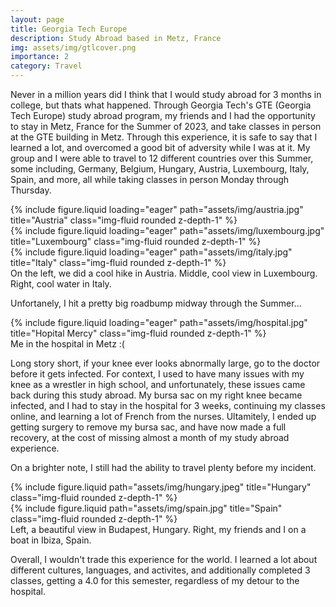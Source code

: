```yaml
---
layout: page
title: Georgia Tech Europe
description: Study Abroad based in Metz, France
img: assets/img/gtlcover.png
importance: 2
category: Travel
---
```


Never in a million years did I think that I would study abroad for 3 months in college, but thats what happened. Through Georgia Tech's GTE (Georgia Tech Europe) study abroad program, my friends and I had the opportunity to stay in Metz, France for the Summer of 2023, and take classes in person at the GTE building in Metz. Through this experience, it is safe to say that I learned a lot, and overcomed a good bit of adversity while I was at it. My group and I were able to travel to 12 different countries over this Summer, some including, Germany, Belgium, Hungary, Austria, Luxembourg, Italy, Spain, and more, all while taking classes in person Monday through Thursday.

<div class="row">
    <div class="col-sm mt-5 mt-md-0">
        {% include figure.liquid loading="eager" path="assets/img/austria.jpg" title="Austria" class="img-fluid rounded z-depth-1" %}
    </div>
    <div class="col-sm mt-5 mt-md-0">
        {% include figure.liquid loading="eager" path="assets/img/luxembourg.jpg" title="Luxembourg" class="img-fluid rounded z-depth-1" %}
    </div>
    <div class="col-sm mt-5 mt-md-0">
        {% include figure.liquid loading="eager" path="assets/img/italy.jpg" title="Italy" class="img-fluid rounded z-depth-1" %}
    </div>
</div>
<div class="caption">
    On the left, we did a cool hike in Austria. Middle, cool view in Luxembourg. Right, cool water in Italy.
</div>

Unfortanely, I hit a pretty big roadbump midway through the Summer...

<div class="row">
    <div class="col-sm mt-3 mt-md-0">
        {% include figure.liquid loading="eager" path="assets/img/hospital.jpg" title="Hopital Mercy" class="img-fluid rounded z-depth-1" %}
    </div>
</div>
<div class="caption">
    Me in the hospital in Metz :(
</div>

Long story short, if your knee ever looks abnormally large, go to the doctor before it gets infected. For context, I used to have many issues with my knee as a wrestler in high school, and unfortunately, these issues came back during this study abroad. My bursa sac on my right knee became infected, and I had to stay in the hospital for 3 weeks, continuing my classes online, and learning a lot of French from the nurses. Ultamitely, I ended up getting surgery to remove my bursa sac, and have now made a full recovery, at the cost of missing almost a month of my study abroad experience.

On a brighter note, I still had the ability to travel plenty before my incident.

<div class="row justify-content-sm-center">
    <div class="col-sm-7 mt-3 mt-md-0">
        {% include figure.liquid path="assets/img/hungary.jpeg" title="Hungary" class="img-fluid rounded z-depth-1" %}
    </div>
    <div class="col-sm-4 mt-3 mt-md-0">
        {% include figure.liquid path="assets/img/spain.jpg" title="Spain" class="img-fluid rounded z-depth-1" %}
    </div>
</div>
<div class="caption">
    Left, a beautiful view in Budapest, Hungary. Right, my friends and I on a boat in Ibiza, Spain.
</div>

Overall, I wouldn't trade this experience for the world. I learned a lot about different cultures, languages, and activites, and additionally completed 3 classes, getting a 4.0 for this semester, regardless of my detour to the hospital.
